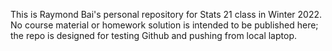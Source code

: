 This is Raymond Bai's personal repository for Stats 21 class in Winter 2022.
No course material or homework solution is intended to be published here;
the repo is designed for testing Github and pushing from local laptop.
